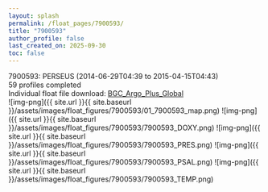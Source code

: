 ```yaml
---
layout: splash
permalink: /float_pages/7900593/
title: "7900593"
author_profile: false
last_created_on: 2025-09-30
toc: false
---
```

 
7900593: PERSEUS (2014-06-29T04:39 to 2015-04-15T04:43)\
59 profiles completed\
Individual float file download: [BGC_Argo_Plus_Global](https://ftp.soest.hawaii.edu/bgc_argo_plus/Individual_Floats/outliers_removed/7900593_Sprof_processed.nc)\
![img-png]({{ site.url }}{{ site.baseurl }}/assets/images/float_figures/7900593/01_7900593_map.png)
![img-png]({{ site.url }}{{ site.baseurl }}/assets/images/float_figures/7900593/7900593_DOXY.png)
![img-png]({{ site.url }}{{ site.baseurl }}/assets/images/float_figures/7900593/7900593_PRES.png)
![img-png]({{ site.url }}{{ site.baseurl }}/assets/images/float_figures/7900593/7900593_PSAL.png)
![img-png]({{ site.url }}{{ site.baseurl }}/assets/images/float_figures/7900593/7900593_TEMP.png)
